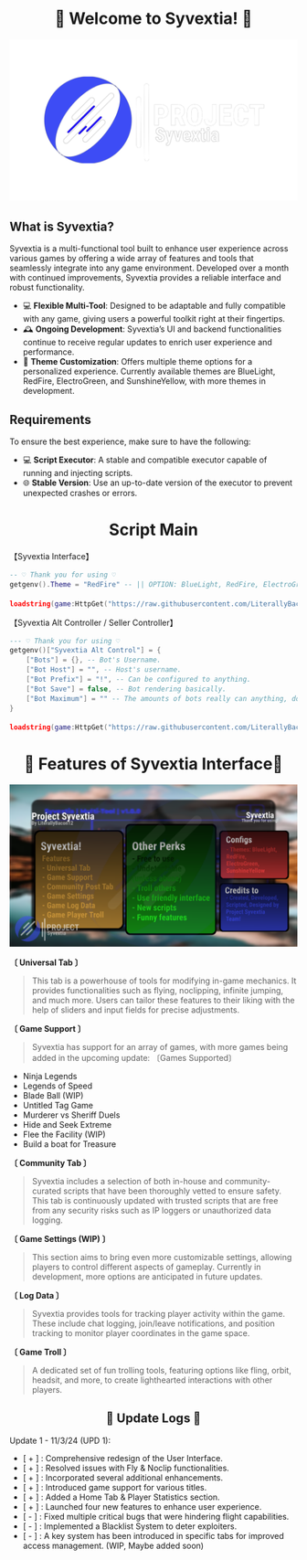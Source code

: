 <div align="center">

# 🌟 Welcome to Syvextia! 🌟

![Syvextia Logo](https://raw.githubusercontent.com/LiterallyBacon12/Syvextia/refs/heads/main/img/logo.png)

</div>

<div align="left">

## What is Syvextia?

Syvextia is a multi-functional tool built to enhance user experience across various games by offering a wide array of features and tools that seamlessly integrate into any game environment. Developed over a month with continued improvements, Syvextia provides a reliable interface and robust functionality.

- 💻 **Flexible Multi-Tool**: Designed to be adaptable and fully compatible with any game, giving users a powerful toolkit right at their fingertips.
- 🕰 **Ongoing Development**: Syvextia’s UI and backend functionalities continue to receive regular updates to enrich user experience and performance.
- 🎨 **Theme Customization**: Offers multiple theme options for a personalized experience. Currently available themes are BlueLight, RedFire, ElectroGreen, and SunshineYellow, with more themes in development.

## Requirements

To ensure the best experience, make sure to have the following:

- 💻 **Script Executor**: A stable and compatible executor capable of running and injecting scripts.
- 🌐 **Stable Version**: Use an up-to-date version of the executor to prevent unexpected crashes or errors.

</div>

<div align="center">
  
# Script Main

</div>
【Syvextia Interface】

```lua
-- ♡ Thank you for using ♡
getgenv().Theme = "RedFire" -- || OPTION: BlueLight, RedFire, ElectroGreen, YellowSunshine. ||

loadstring(game:HttpGet("https://raw.githubusercontent.com/LiterallyBacon12/Syvextia/refs/heads/main/main.lua"))()
```

【Syvextia Alt Controller / Seller Controller】
```lua
--- ♡ Thank you for using ♡
getgenv()["Syvextia Alt Control"] = {
    ["Bots"] = {}, -- Bot's Username.
    ["Bot Host"] = "", -- Host's username.
    ["Bot Prefix"] = "!", -- Can be configured to anything.
    ["Bot Save"] = false, -- Bot rendering basically.
    ["Bot Maximum"] = "" -- The amounts of bots really can anything, does not need to meet the requirement number here that matches with bot.
}

loadstring(game:HttpGet("https://raw.githubusercontent.com/LiterallyBacon12/Syvextia/refs/heads/main/Alt%20Controller.lua"))()
```

<div align="center">

# 🚀 Features of Syvextia Interface🚀

![Features Preview](https://raw.githubusercontent.com/LiterallyBacon12/Syvextia/refs/heads/main/img/FeaturesHAHA.png)

</div>

**〔 Universal Tab 〕**

> This tab is a powerhouse of tools for modifying in-game mechanics. It provides functionalities such as flying, noclipping, infinite jumping, and much more. Users can tailor these features to their liking with the help of sliders and input fields for precise adjustments.

**〔 Game Support 〕**
> Syvextia has support for an array of games, with more games being added in the upcoming update:
〔Games Supported〕
- Ninja Legends
- Legends of Speed
- Blade Ball (WIP)
- Untitled Tag Game
- Murderer vs Sheriff Duels
- Hide and Seek Extreme
- Flee the Facility (WIP)
- Build a boat for Treasure

**〔 Community Tab 〕**
> Syvextia includes a selection of both in-house and community-curated scripts that have been thoroughly vetted to ensure safety. This tab is continuously updated with trusted scripts that are free from any security risks such as IP loggers or unauthorized data logging.

**〔 Game Settings (WIP) 〕**
> This section aims to bring even more customizable settings, allowing players to control different aspects of gameplay. Currently in development, more options are anticipated in future updates.

**〔 Log Data 〕**
> Syvextia provides tools for tracking player activity within the game. These include chat logging, join/leave notifications, and position tracking to monitor player coordinates in the game space.

**〔 Game Troll 〕**
> A dedicated set of fun trolling tools, featuring options like fling, orbit, headsit, and more, to create lighthearted interactions with other players.

<div align="center">

## 📝 Update Logs 📝

</div>
Update 1 - 11/3/24 (UPD 1):

- [ + ] : Comprehensive redesign of the User Interface.
- [ + ] : Resolved issues with Fly & Noclip functionalities.
- [ + ] : Incorporated several additional enhancements.
- [ + ] : Introduced game support for various titles.
- [ + ] : Added a Home Tab & Player Statistics section.
- [ + ] : Launched four new features to enhance user experience.
- [ - ] : Fixed multiple critical bugs that were hindering flight capabilities.
- [ - ] : Implemented a Blacklist System to deter exploiters.
- [ - ] : A key system has been introduced in specific tabs for improved access management. (WIP, Maybe added soon)

